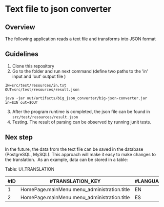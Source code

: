 # Text file to json converter

## Overview
The following application reads a text file and transforms into JSON format

## Guidelines

1. Clone this repository
2. Go to the folder and run next command (define two paths to the 'in' input and 'out' output file )
```
IN=src/test/resources/in.txt
OUT=src/test/resources/result.json

java -jar out/artifacts/big_json_converter/big-json-converter.jar in=$IN out=$OUT
```

3. After the program runtime is completed, the json file can be found in `src/test/resources/result.json`
4. Testing. The result of parsing can be observed by running junit tests.

## Nex step
In the future, the data from the text file can be saved in the database (PostgreSQL, MySQL). This approach will make it easy to make changes to the translation.&nbsp;
As an example, data can be stored in a table: &nbsp;

Table: UI_TRANSLATION

#ID | #TRANSLATION_KEY | #LANGUAGE_KEY | #TRANSLATION_TEXT 
--- | --- | --- | --- |
1 | HomePage.mainMenu.menu_administration.title | EN | Administration |
2 | HomePage.mainMenu.menu_administration.title | ES | Administración |

